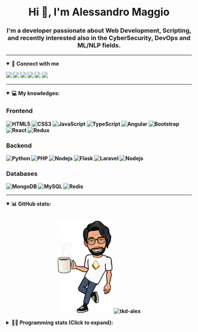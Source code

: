 <h1 align="center">Hi 👋, I'm Alessandro Maggio</h1>
<h3 align="center">I'm a developer passionate about Web Development, Scripting, and recently interested also in the CyberSecurity, DevOps and ML/NLP fields.</h3>

____

<details open>
<summary>🤝 <b>Connect with me<b></summary>

<p align = "center">

[<img src="https://img.shields.io/badge/twitter-1DA1F2.svg?&style=for-the-badge&logo=twitter&logoColor=white" />](https://twitter.com/TkdAxel)
[<img src ="https://img.shields.io/badge/portfolio-web-%23.svg?&style=for-the-badge&logo=&logoColor=white%22">](https://alessandromaggio.it/)
[<img src ="https://img.shields.io/badge/Telegram-1ca0f1.svg?&style=for-the-badge&logo=Telegram&logoColor=white%22&link=https://t.me/TkdAlex">](https://t.me/TkdAlex/)
[<img src="https://img.shields.io/badge/gmail-c14438.svg?&style=for-the-badge&logo=Gmail&logoColor=white&link=mailto:alex.tkd.alex@gmail.com"/>](mailto:alex.tkd.alex@gmail.com)
[<img src="https://img.shields.io/badge/linkedin-0077B5.svg?&style=for-the-badge&logo=linkedin&logoColor=white" />](https://www.linkedin.com/in/aalessandromaggio/)
[<img src = "https://img.shields.io/badge/instagram-E4405F.svg?&style=for-the-badge&logo=instagram&logoColor=white">](https://www.instagram.com/tkd_alex/)
<!--- [![Visits Badge](https://badges.pufler.dev/visits/tkd-alex/tkd-alex?style=for-the-badge&color=blue)](https://github.com/tkd-alex/tkd-alex) -->

</p>

</details>

---

<details open>
<summary>💻 <b>My knowledges</b>: </summary>

### Frontend
![HTML5](https://img.shields.io/badge/-HTML5-E34F26.svg?style=for-the-badge&logo=html5&logoColor=ffffff)
![CSS3](https://img.shields.io/badge/-CSS3-1572B6.svg?style=for-the-badge&logo=css3)
![JavaScript](https://img.shields.io/badge/-JavaScript-282C34?style=for-the-badge&logo=javascript)
![TypeScript](https://img.shields.io/badge/-TypeScript-007ACC?style=for-the-badge&logo=typescript)
![Angular](https://img.shields.io/badge/-Angular-DD0031?style=for-the-badge&logo=angular)
![Bootstrap](https://img.shields.io/badge/-Bootstrap-563D7C.svg?style=for-the-badge&logo=bootstrap)
![React](https://img.shields.io/badge/-React-282C34.svg?style=for-the-badge&logo=react&logoColor=ffffff)
![Redux](https://img.shields.io/badge/-Redux-764ABC.svg?style=for-the-badge&logo=redux)

### Backend
![Python](https://img.shields.io/badge/-Python-3776AB.svg?style=for-the-badge&logo=Python&logoColor=ffffff)
![PHP](https://img.shields.io/badge/-PHP-777BB4.svg?style=for-the-badge&logo=PHP&logoColor=ffffff)
![Nodejs](https://img.shields.io/badge/-Bash-4EAA25.svg?style=for-the-badge&logo=gnu-bash&logoColor=ffffff)
![Flask](https://img.shields.io/badge/-Flask-282C34.svg?style=for-the-badge&logo=flask)
![Laravel](https://img.shields.io/badge/-Laravel-FF2D20.svg?style=for-the-badge&logo=laravel&logoColor=ffffff)
![Nodejs](https://img.shields.io/badge/-Nodejs-339933.svg?style=for-the-badge&logo=Node.js&logoColor=ffffff)

### Databases
![MongoDB](https://img.shields.io/badge/-MongoDB-47A248?style=for-the-badge&logo=mongodb&logoColor=ffffff)
![MySQL](https://img.shields.io/badge/-MySQL-4479A1?style=for-the-badge&logo=mysql&logoColor=ffffff)
![Redis](https://img.shields.io/badge/-Redis-DC382D?style=for-the-badge&logo=Redis&logoColor=ffffff)

</details>

---

<details open>
 <summary>📊 <b>GitHub stats</b>: </summary>

<br>

<p align = "center">
    <img src="https://raw.githubusercontent.com/Tkd-Alex/tkd-alex/master/images/321517cd-ff68-41a7-b0d1-e765680568a7-8b6448d9-c944-4146-b633-adbdd25cb471-v1.png" height="250" />
    <img src="https://github-readme-stats.vercel.app/api?username=tkd-alex&show_icons=true&count_private=true&hide_border=true&line_height=25" alt="tkd-alex">
</p>

</design>

<details>
 <summary>👨‍💻 <b>Programming stats (Click to expand)</b>: </summary>
 
<!--START_SECTION:waka-->
![Code Time](http://img.shields.io/badge/Code%20Time-0-blue)

**I'm an Early 🐤** 

```text
🌞 Morning    233 commits    ████░░░░░░░░░░░░░░░░░░░░░   19.13% 
🌆 Daytime    502 commits    ██████████░░░░░░░░░░░░░░░   41.22% 
🌃 Evening    431 commits    ████████░░░░░░░░░░░░░░░░░   35.39% 
🌙 Night      52 commits     █░░░░░░░░░░░░░░░░░░░░░░░░   4.27%

```
📅 **I'm Most Productive on Wednesday** 

```text
Monday       172 commits    ███░░░░░░░░░░░░░░░░░░░░░░   14.12% 
Tuesday      194 commits    ████░░░░░░░░░░░░░░░░░░░░░   15.93% 
Wednesday    242 commits    █████░░░░░░░░░░░░░░░░░░░░   19.87% 
Thursday     193 commits    ████░░░░░░░░░░░░░░░░░░░░░   15.85% 
Friday       192 commits    ████░░░░░░░░░░░░░░░░░░░░░   15.76% 
Saturday     108 commits    ██░░░░░░░░░░░░░░░░░░░░░░░   8.87% 
Sunday       117 commits    ██░░░░░░░░░░░░░░░░░░░░░░░   9.61%

```


📊 **This Week I Spent My Time On** 

```text
⌚︎ Time Zone: Europe/Rome

💬 Programming Languages: 
Kotlin                   15 hrs 15 mins      ██████████████░░░░░░░░░░░   56.0% 
Python                   6 hrs               █████░░░░░░░░░░░░░░░░░░░░   22.05% 
Other                    2 hrs 13 mins       ██░░░░░░░░░░░░░░░░░░░░░░░   8.14% 
Bash                     1 hr 30 mins        █░░░░░░░░░░░░░░░░░░░░░░░░   5.51% 
CSV                      38 mins             ░░░░░░░░░░░░░░░░░░░░░░░░░   2.33%

🔥 Editors: 
Android Studio           16 hrs 3 mins       ██████████████░░░░░░░░░░░   58.9% 
VS Code                  8 hrs 10 mins       ███████░░░░░░░░░░░░░░░░░░   29.97% 
Sublime Text             3 hrs 1 min         ██░░░░░░░░░░░░░░░░░░░░░░░   11.13%

🐱‍💻 Projects: 
YouTellMe                16 hrs 3 mins       ██████████████░░░░░░░░░░░   58.9% 
COPenaghenAIO            5 hrs 1 min         ████░░░░░░░░░░░░░░░░░░░░░   18.45% 
sentinel-udvpn-tools     2 hrs 27 mins       ██░░░░░░░░░░░░░░░░░░░░░░░   8.99% 
Unknown Project          1 hr 46 mins        █░░░░░░░░░░░░░░░░░░░░░░░░   6.5% 
COPenaghenAIO-Server     52 mins             ░░░░░░░░░░░░░░░░░░░░░░░░░   3.2%

💻 Operating System: 
Linux                    27 hrs 15 mins      █████████████████████████   100.0%

```

**I Mostly Code in Python** 

```text
Python                   33 repos            ██████████░░░░░░░░░░░░░░░   42.31% 
JavaScript               13 repos            ████░░░░░░░░░░░░░░░░░░░░░   16.67% 
PHP                      5 repos             █░░░░░░░░░░░░░░░░░░░░░░░░   6.41% 
HTML                     5 repos             █░░░░░░░░░░░░░░░░░░░░░░░░   6.41% 
CSS                      5 repos             █░░░░░░░░░░░░░░░░░░░░░░░░   6.41%

```



 Last Updated on 11/05/2022 06:08:13 UTC
<!--END_SECTION:waka-->

</details>

